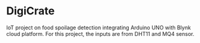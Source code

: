# DigiCrate
IoT project on food spoilage detection integrating Arduino UNO with Blynk cloud platform. For this project, the inputs are from DHT11 and MQ4 sensor.
